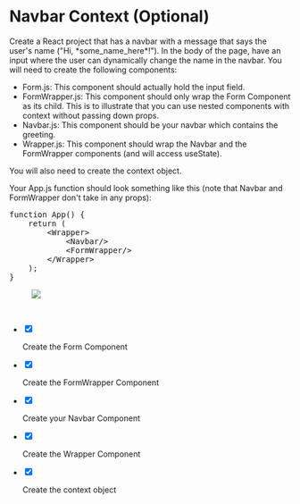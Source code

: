 <div class="module_description active_lesson_with_video ">
									
            
            
<h1 class="text-center">Navbar Context (Optional)</h1>
<p>
Create a React project that has a navbar with a message that says the user's name ("Hi, *some_name_here*!"). 
In the body of the page, have an input where the user can dynamically change the name in the navbar.
You will need to create the following components:
</p>
<ul><li>Form.js: This component should actually hold the input field.</li><li>FormWrapper.js: This component should only wrap the Form Component as its child. This is to illustrate that you can use nested components with context without passing down props.</li><li>Navbar.js:&nbsp;This component should be your navbar which contains the greeting.</li><li>Wrapper.js: This component should wrap the Navbar and the FormWrapper components (and will access useState).</li></ul>
<p>You will also need to create the context object.</p>
<p>Your App.js function should look something like this (note that Navbar and FormWrapper don't take in any props):&nbsp;</p>
<p>
</p>
<pre data-language="javascript" class="rainbow"><span class="storage function from-rainbow">function</span> <span class="entity name function from-rainbow">App</span>() {
&nbsp;&nbsp;&nbsp;&nbsp;<span class="keyword from-rainbow">return</span> (
&nbsp;&nbsp;&nbsp;&nbsp;    <span class="keyword operator from-rainbow">&lt;</span>Wrapper<span class="keyword operator from-rainbow">&gt;</span>
&nbsp;&nbsp;&nbsp;&nbsp;&nbsp;&nbsp;&nbsp;&nbsp;&nbsp;&nbsp;&nbsp;&nbsp;<span class="keyword operator from-rainbow">&lt;</span>Navbar/<span class="keyword operator from-rainbow">&gt;</span>
&nbsp;&nbsp;&nbsp;&nbsp;&nbsp;&nbsp;&nbsp;&nbsp;&nbsp;&nbsp;&nbsp;&nbsp;<span class="keyword operator from-rainbow">&lt;</span>FormWrapper/<span class="keyword operator from-rainbow">&gt;</span>
    &nbsp;&nbsp;&nbsp;&nbsp;<span class="keyword operator from-rainbow">&lt;</span>/Wrapper<span class="keyword operator from-rainbow">&gt;</span>
&nbsp;&nbsp;&nbsp;&nbsp;);
}    </pre>
<figure><img src="https://s3.amazonaws.com/General_V88/boomyeah2015/codingdojo/curriculum/content/chapter/NavBar_Context_Assignment.png"></figure><p><br></p>
        
        
</div>

<div class="todo_content">
										<ul class="todo_item_parent">
											<form action="/tracks/submit_todo" method="post" id="form_to_do_items">		
													<li>
														<input type="hidden" name="module_to_do_item_id[]" value="0">	
														<input type="hidden" name="is_completed[]" value="0" class="todo_status">	
														<input type="checkbox" id="todo_item_0" checked="checked" class="todo_check">														
														<label for="todo_item_0" class="todo_list_item">
															<div class="item_checkbox checked"></div>
															<p>Create the Form Component</p>	
														</label>	
													</li>
													<li>
														<input type="hidden" name="module_to_do_item_id[]" value="1">	
														<input type="hidden" name="is_completed[]" value="0" class="todo_status">	
														<input type="checkbox" id="todo_item_1" checked="checked" class="todo_check">														
														<label for="todo_item_1" class="todo_list_item">
															<div class="item_checkbox checked"></div>
															<p>Create the FormWrapper Component</p>	
														</label>	
													</li>
													<li>
														<input type="hidden" name="module_to_do_item_id[]" value="2">	
														<input type="hidden" name="is_completed[]" value="0" class="todo_status">	
														<input type="checkbox" id="todo_item_2" checked="checked" class="todo_check">														
														<label for="todo_item_2" class="todo_list_item">
															<div class="item_checkbox checked"></div>
															<p>Create your Navbar Component</p>	
														</label>	
													</li>
													<li>
														<input type="hidden" name="module_to_do_item_id[]" value="3">	
														<input type="hidden" name="is_completed[]" value="0" class="todo_status">	
														<input type="checkbox" id="todo_item_3" checked="checked" class="todo_check">														
														<label for="todo_item_3" class="todo_list_item">
															<div class="item_checkbox checked"></div>
															<p>Create the Wrapper Component</p>	
														</label>	
													</li>
													<li>
														<input type="hidden" name="module_to_do_item_id[]" value="4">	
														<input type="hidden" name="is_completed[]" value="0" class="todo_status">	
														<input type="checkbox" id="todo_item_4" checked="checked" class="todo_check">														
														<label for="todo_item_4" class="todo_list_item">
															<div class="item_checkbox checked"></div>
															<p>Create the context object</p>	
														</label>	
													</li>									
												<input type="hidden" name="id" id="task_todo_id" value="5321985">
												<input type="hidden" name="chapter_module_id" value="45693">
												<input type="hidden" name="track_id" value="130">
												<input type="hidden" name="authenticity_token" value="sLO65z81Un8ogC/FYv7u6xcsFvuzeOSgTThZDbHAsxY=">
											</form>
										</ul>
									</div>
